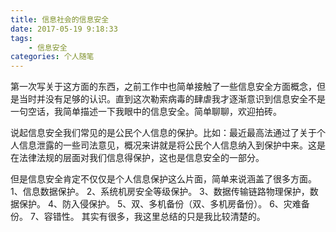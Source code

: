 ```yaml
---
title: 信息社会的信息安全
date: 2017-05-19 9:18:33
tags:
    - 信息安全
categories: 个人随笔
---
```

第一次写关于这方面的东西，之前工作中也简单接触了一些信息安全方面概念，但是当时并没有足够的认识。直到这次勒索病毒的肆虐我才逐渐意识到信息安全不是一句空话，我简单描述一下我眼中的信息安全。简单聊聊，欢迎拍砖。

说起信息安全我们常见的是公民个人信息的保护。比如：最近最高法通过了关于个人信息泄露的一些司法意见，概况来讲就是将公民个人信息纳入到保护中来。这是在法律法规的层面对我们信息得保护，这也是信息安全的一部分。

但是信息安全肯定不仅仅是个人信息保护这么片面，简单来说涵盖了很多方面。
1、信息数据保护。
2、系统机房安全等级保护。
3、数据传输链路物理保护，数据保护。
4、防入侵保护。
5、双、多机备份（双、多机房备份）。
6、灾难备份。
7、容错性。
其实有很多，我这里总结的只是我比较清楚的。

